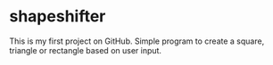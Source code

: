 # shapeshifter
This is my first project on GitHub. Simple program to create a square, triangle or rectangle based on user input. 
